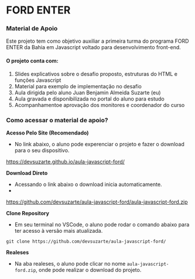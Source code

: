 # FORD ENTER

### Material de Apoio
Este projeto tem como objetivo auxiliar a primeira turma do programa FORD ENTER da Bahia em Javascript voltado para desenvolvimento front-end.

#### O projeto conta com:
1. Slides explicativos sobre o desafio proposto, estruturas do HTML e funções Javascript
2. Material para exemplo de implementação no desafio
3. Aula dirigida pelo aluno Juan Benjamin Almeida Suzarte (eu)
4. Aula gravada e disponibilizada no portal do aluno para estudo
5. Acompanhamentoe aprovação dos monitores e coordenador do curso

### Como acessar o material de apoio?
**Acesso Pelo Site (Recomendado)**
- No link abaixo, o aluno pode experenciar o projeto e fazer o download para o seu dispositivo.

https://devsuzarte.github.io/aula-javascript-ford/

**Download Direto**
- Acessando o link abaixo o download inicia automaticamente.
- 
https://github.com/devsuzarte/aula-javascript-ford/aula-javascript-ford.zip

**Clone Repository**
- Em seu terminal no VSCode, o aluno pode rodar o comando abaixo para ter acesso à versão mais atualizada.

` git clone https://github.com/devsuzarte/aula-javascript-ford/ `

**Realeses**
- Na aba realeses, o aluno pode clicar no nome ` aula-javascript-ford.zip `, onde pode realizar o download do projeto.
